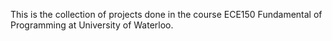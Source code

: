 
This is the collection of projects done in the course ECE150 Fundamental of Programming at University of Waterloo. 
